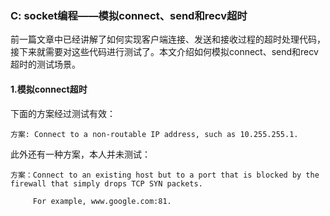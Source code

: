 ### C: socket编程——模拟connect、send和recv超时

前一篇文章中已经讲解了如何实现客户端连接、发送和接收过程的超时处理代码，接下来就需要对这些代码进行测试了。本文介绍如何模拟connect、send和recv超时的测试场景。

#### 1.模拟connect超时

下面的方案经过测试有效：
```
方案: Connect to a non-routable IP address, such as 10.255.255.1.
```

此外还有一种方案，本人并未测试：
```
方案：Connect to an existing host but to a port that is blocked by the firewall that simply drops TCP SYN packets.

     For example, www.google.com:81.
```